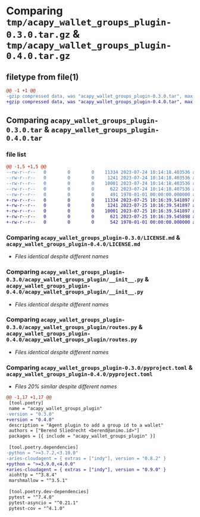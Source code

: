 # Comparing `tmp/acapy_wallet_groups_plugin-0.3.0.tar.gz` & `tmp/acapy_wallet_groups_plugin-0.4.0.tar.gz`

## filetype from file(1)

```diff
@@ -1 +1 @@
-gzip compressed data, was "acapy_wallet_groups_plugin-0.3.0.tar", max compression
+gzip compressed data, was "acapy_wallet_groups_plugin-0.4.0.tar", max compression
```

## Comparing `acapy_wallet_groups_plugin-0.3.0.tar` & `acapy_wallet_groups_plugin-0.4.0.tar`

### file list

```diff
@@ -1,5 +1,5 @@
--rw-r--r--   0        0        0    11334 2023-07-24 10:14:18.403536 acapy_wallet_groups_plugin-0.3.0/LICENSE.md
--rw-r--r--   0        0        0     1241 2023-07-24 10:14:18.403536 acapy_wallet_groups_plugin-0.3.0/acapy_wallet_groups_plugin/__init__.py
--rw-r--r--   0        0        0    10001 2023-07-24 10:14:18.403536 acapy_wallet_groups_plugin-0.3.0/acapy_wallet_groups_plugin/routes.py
--rw-r--r--   0        0        0      622 2023-07-24 10:14:18.407536 acapy_wallet_groups_plugin-0.3.0/pyproject.toml
--rw-r--r--   0        0        0      491 1970-01-01 00:00:00.000000 acapy_wallet_groups_plugin-0.3.0/PKG-INFO
+-rw-r--r--   0        0        0    11334 2023-07-25 10:16:39.541897 acapy_wallet_groups_plugin-0.4.0/LICENSE.md
+-rw-r--r--   0        0        0     1241 2023-07-25 10:16:39.541897 acapy_wallet_groups_plugin-0.4.0/acapy_wallet_groups_plugin/__init__.py
+-rw-r--r--   0        0        0    10001 2023-07-25 10:16:39.541897 acapy_wallet_groups_plugin-0.4.0/acapy_wallet_groups_plugin/routes.py
+-rw-r--r--   0        0        0      621 2023-07-25 10:16:39.545898 acapy_wallet_groups_plugin-0.4.0/pyproject.toml
+-rw-r--r--   0        0        0      542 1970-01-01 00:00:00.000000 acapy_wallet_groups_plugin-0.4.0/PKG-INFO
```

### Comparing `acapy_wallet_groups_plugin-0.3.0/LICENSE.md` & `acapy_wallet_groups_plugin-0.4.0/LICENSE.md`

 * *Files identical despite different names*

### Comparing `acapy_wallet_groups_plugin-0.3.0/acapy_wallet_groups_plugin/__init__.py` & `acapy_wallet_groups_plugin-0.4.0/acapy_wallet_groups_plugin/__init__.py`

 * *Files identical despite different names*

### Comparing `acapy_wallet_groups_plugin-0.3.0/acapy_wallet_groups_plugin/routes.py` & `acapy_wallet_groups_plugin-0.4.0/acapy_wallet_groups_plugin/routes.py`

 * *Files identical despite different names*

### Comparing `acapy_wallet_groups_plugin-0.3.0/pyproject.toml` & `acapy_wallet_groups_plugin-0.4.0/pyproject.toml`

 * *Files 20% similar despite different names*

```diff
@@ -1,17 +1,17 @@
 [tool.poetry]
 name = "acapy_wallet_groups_plugin"
-version = "0.3.0"
+version = "0.4.0"
 description = "Agent plugin to add a group id to a wallet"
 authors = ["Berend Sliedrecht <berend@animo.id>"]
 packages = [{ include = "acapy_wallet_groups_plugin" }]
 
 [tool.poetry.dependencies]
-python = ">=3.7.2,<3.10.0"
-aries-cloudagent = { extras = ["indy"], version = "0.8.2" }
+python = ">=3.9.0,<4.0.0"
+aries-cloudagent = { extras = ["indy"], version = "0.9.0" }
 aiohttp = "^3.8.4"
 marshmallow = "^3.5.1"
 
 [tool.poetry.dev-dependencies]
 pytest = "^7.4.0"
 pytest-asyncio = "^0.21.1"
 pytest-cov = "^4.1.0"
```

